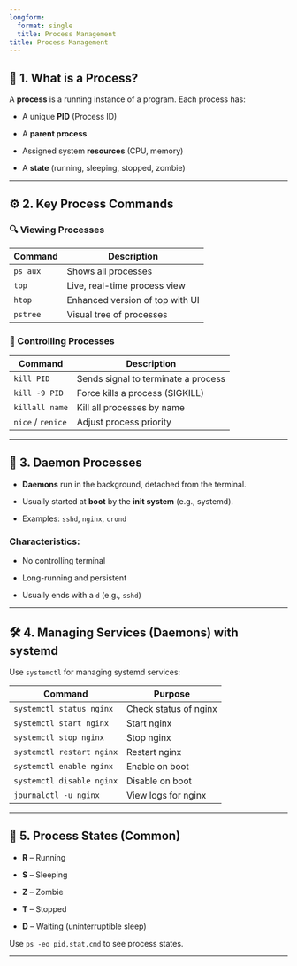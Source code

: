 ```yaml
---
longform:
  format: single
  title: Process Management
title: Process Management
---
```

## 📌 1. What is a Process?

A **process** is a running instance of a program. Each process has:

- A unique **PID** (Process ID)
    
- A **parent process**
    
- Assigned system **resources** (CPU, memory)
    
- A **state** (running, sleeping, stopped, zombie)
    

---

## ⚙️ 2. Key Process Commands

### 🔍 Viewing Processes

|Command|Description|
|---|---|
|`ps aux`|Shows all processes|
|`top`|Live, real-time process view|
|`htop`|Enhanced version of top with UI|
|`pstree`|Visual tree of processes|

### 🔫 Controlling Processes

|Command|Description|
|---|---|
|`kill PID`|Sends signal to terminate a process|
|`kill -9 PID`|Force kills a process (SIGKILL)|
|`killall name`|Kill all processes by name|
|`nice` / `renice`|Adjust process priority|

---

## 🧠 3. Daemon Processes

- **Daemons** run in the background, detached from the terminal.
    
- Usually started at **boot** by the **init system** (e.g., systemd).
    
- Examples: `sshd`, `nginx`, `crond`
    

### Characteristics:

- No controlling terminal
    
- Long-running and persistent
    
- Usually ends with a `d` (e.g., `sshd`)
    

---

## 🛠️ 4. Managing Services (Daemons) with systemd

Use `systemctl` for managing systemd services:

|Command|Purpose|
|---|---|
|`systemctl status nginx`|Check status of nginx|
|`systemctl start nginx`|Start nginx|
|`systemctl stop nginx`|Stop nginx|
|`systemctl restart nginx`|Restart nginx|
|`systemctl enable nginx`|Enable on boot|
|`systemctl disable nginx`|Disable on boot|
|`journalctl -u nginx`|View logs for nginx|

---

## 📁 5. Process States (Common)

- **R** – Running
    
- **S** – Sleeping
    
- **Z** – Zombie
    
- **T** – Stopped
    
- **D** – Waiting (uninterruptible sleep)
    

Use `ps -eo pid,stat,cmd` to see process states.

---
